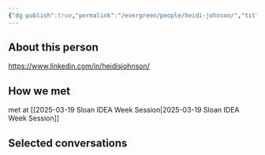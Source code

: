 ```yaml
---
{"dg-publish":true,"permalink":"/evergreen/people/heidi-johnson/","title":"Executive MBA","tags":["people","non_geo"]}
---
```


## About this person
https://www.linkedin.com/in/heidisjohnson/

## How we met
met at [[2025-03-19 Sloan IDEA Week Session\|2025-03-19 Sloan IDEA Week Session]]

## Selected conversations
